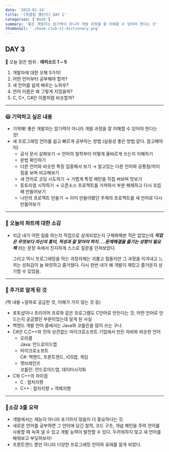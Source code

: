 ```yaml
---
date: '2023-01-14'
title: '[북클럽 챌린지] DAY 2'
categories: ['Book']
summary: '좋은 개발자는 암기력이 아니라 개발 과정을 잘 이해할 수 있어야 한다는 것'
thumbnail: './book-club-it-dictionary.png'
---
```


## DAY 3

🔖 오늘 읽은 범위 : **에피소드 1 ~ 5**

1. 개발자에 대한 오해 5가지!
2. 어떤 언어부터 공부해야 할까?
3. 새 언어를 쉽게 배우는 노하우?
4. 언어 이름은 왜 그렇게 지었을까?
5. C, C+, C#은 이름처럼 비슷할까?

---

### 😃 기억하고 싶은 내용

- 기억해! 좋은 개발자는 암기력이 아니라 개발 과정을 잘 이해할 수 있어야 한다는 것!
- 새 프로그래밍 언어를 쉽고 빠르게 공부하는 방법 (실용성 좋은 방법 같다. 참고해야지)
  - 공식 문서 살펴보기 → 언어의 철학부터 어떻게 올바르게 쓰는지 이해하기
  - 문법 확인하기
  - 다른 언어와 비슷한 특징 집중해서 보기 → 알고있는 다른 언어와 공통점/차이점을 보며 비교해보기
  - 새 언어로 코딩 시도하기 → 가볍게 특정 패턴을 직접 써보며 맛보기
  - 튜토리얼 시작하기 → 오픈소스 프로젝트를 가져와서 부분 해체하고 다시 조립해 만들어보기
  - 나만의 프로젝트 만들기 → 이미 만들어봤던 주제의 프로젝트를 새 언어로 다시 만들어보기

---

### 🤔 오늘의 파트에 대한 소감

- 지금 내가 어떤 일을 하는지 직업으로 삼게되었는지 구체화해본 적은 없었는데 **_직업은 무엇보다 자신의 흥미, 적성과 잘 맞아야 하지. …문제해결을 즐기는 성향이 필요해_** 라는 문장 속에서 진지하게 스스로 질문을 던져보았다.

  그리고 역시 프로그래밍을 하는 과정자체는 괴롭고 힘들지만 그 과정을 이겨내고 느끼는 성취감이 늘 짜릿하고 즐거웠다. 다시 한번 내가 왜 개발이 재밌고 즐거운지 상기할 수 있었음.

---

### 🔎 추가로 알게 된 것

(책 내용 +알파로 궁금한 것, 이해가 가지 않는 것 등)

- 포토샵이나 프리미어 프로와 같은 프로그램도 C언어로 만든다는 것, 어떤 언어로 만드는지 궁금했던 부분이었는데 알게 된 사실
- 백엔드 개발 언어 중에서는 Java와 코틀린을 많이 쓰는 구나.
- C#은 C,C++와 전혀 상관없는 마이크로소프트 기업에서 만든 자바와 비슷한 언어
  - 오라클  
    Java: 안드로이드앱
  - 마이크로소프트  
    C#: 백엔드, 프론트엔드, iOS앱, 게임
  - 젯브레인즈  
    코틀린: 안드로이드앱, 데이터시각화
- C와 C++의 차이점
  - C : 절차지향
  - C++ : 절차지향 + 객체지향

---

### 🤟소감 3줄 요약

- 개발에서는 재능이 아니라 포기하지 않음이 더 중요하다는 것.
- 새로운 언어를 공부하면 그 언어에 담긴 철학, 코드 구조, 개념 패턴을 주력 언어를 사용할 때 녹여 낼 수 있고 개발 능력이 발전할 수 있다. 두려워하지 않고 새 언어를 배워보고 부딪혀보자!
- 프론트엔드 뿐만 아니라 다양한 프로그래밍 언어와 유래를 알게 되었다.
